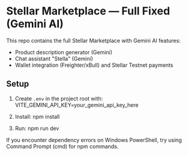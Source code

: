 # Stellar Marketplace — Full Fixed (Gemini AI)

This repo contains the full Stellar Marketplace with Gemini AI features:
- Product description generator (Gemini)
- Chat assistant "Stella" (Gemini)
- Wallet integration (Freighter/xBull) and Stellar Testnet payments

## Setup

1. Create `.env` in the project root with:
   VITE_GEMINI_API_KEY=your_gemini_api_key_here

2. Install:
   npm install

3. Run:
   npm run dev

If you encounter dependency errors on Windows PowerShell, try using Command Prompt (cmd) for npm commands.
